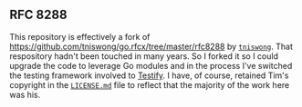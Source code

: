 ## RFC 8288

This repository is effectively a fork of
https://github.com/tniswong/go.rfcx/tree/master/rfc8288 by
[`tniswong`](https://github.com/tniswong). That respository hadn't been touched
in many years. So I forked it so I could upgrade the code to leverage Go modules
and in the process I've switched the testing framework involved to
[Testify](https://github.com/stretchr/testify). I have, of course, retained
Tim's copyright in the [`LICENSE.md`](./LICENSE.md) file to reflect that the
majority of the work here was his.
